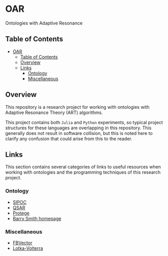 # OAR

Ontologies with Adaptive Resonance

## Table of Contents

- [OAR](#oar)
  - [Table of Contents](#table-of-contents)
  - [Overview](#overview)
  - [Links](#links)
    - [Ontology](#ontology)
    - [Miscellaneous](#miscellaneous)

## Overview

This repository is a research project for working with ontologies with Adaptive Resonance Theory (ART) algorithms.

This project contains both `Julia` and `Python` experiments, so typical project structures for these languages are overlapping in this repository.
This generally does not result in software collision, but this is noted here to clarify any confusion that could arise from this to the reader.

## Links

This section contains several categories of links to useful resources when working with ontologies and the programming techniques of this research project.

### Ontology

- [SIPOC](https://www.wikiwand.com/en/SIPOC)
- [QSAR](https://www.wikiwand.com/en/Quantitative_structure%E2%80%93activity_relationship)
- [Protege](https://protege.stanford.edu/)
- [Barry Smith homepage](http://ontology.buffalo.edu/smith/)

### Miscellaneous

- [FBVector](https://github.com/facebook/folly/blob/main/folly/docs/FBVector.md)
- [Lotka-Volterra](https://www.wikiwand.com/en/Lotka%E2%80%93Volterra_equations)
